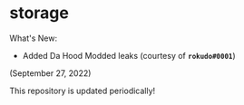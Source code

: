 # storage

What's New:
- Added Da Hood Modded leaks (courtesy of **`rokudo#0001`**)

(September 27, 2022)

This repository is updated periodically!
